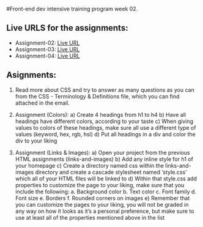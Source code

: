 #Front-end dev intensive training program week 02.

## Live URLS for the assignments:

- Assignment-02: [Live URL](https://btebe.github.io/fd-training/frontdev-w2/assignment-02/)
- Assignment-03: [Live URL](https://btebe.github.io/fd-training/frontdev-w1/assignment-03/links-and-images/)
- Assignment-04: [Live URL](https://btebe.github.io/fd-training/frontdev-w2/assignment-04/)

## Asignments:

1. Read more about CSS and try to answer as many questions as you can from the CSS -
Terminology & Definitions file, which you can find attached in the email.

2. Assignment (Colors):
a) Create 4 headings from h1 to h4
b) Have all headings have different colors, according to your taste
c) When giving values to colors of these headings, make sure all use a different type of
values (keyword, hex, rgb, hsl)
d) Put all headings in a div and color the div to your liking

3. Assignment (Links & Images):
a) Open your project from the previous HTML assignments (links-and-images)
b) Add any inline style for h1 of your homepage
c) Create a directory named css within the links-and-images directory and create a
cascade stylesheet named ‘style.css’ which all of your HTML files will be linked to
d) Within that style.css add properties to customize the page to your liking, make sure that
you include the following:
a. Background color
b. Text color
c. Font family
d. Font size
e. Borders
f. Rounded corners on images
e) Remember that you can customize the pages to your liking, you will not be graded in
any way on how it looks as it’s a personal preference, but make sure to use at least all of
the properties mentioned above in the list
